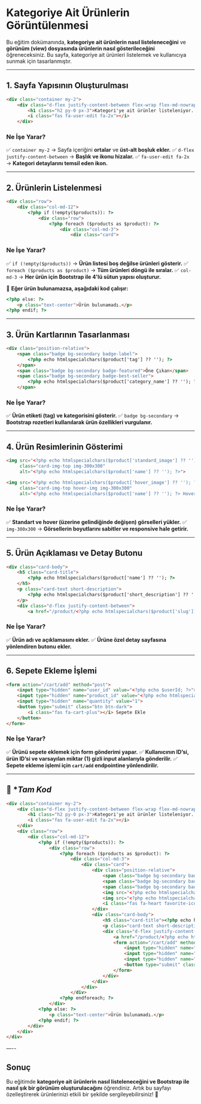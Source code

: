 # **Kategoriye Ait Ürünlerin Görüntülenmesi**

Bu eğitim dokümanında, **kategoriye ait ürünlerin nasıl listeleneceğini** ve **görünüm (view) dosyasında ürünlerin nasıl gösterileceğini** öğreneceksiniz. Bu sayfa, kategoriye ait ürünleri listelemek ve kullanıcıya sunmak için tasarlanmıştır.

---

## **1. Sayfa Yapısının Oluşturulması**

```html
<div class="container my-2">
    <div class="d-flex justify-content-between flex-wrap flex-md-nowrap align-items-center pt-3 pb-2 mb-3 border-bottom">
        <h1 class="h2 py-0 px-3">Kategori'ye ait ürünler listeleniyor...</h1>
        <i class="fas fa-user-edit fa-2x"></i>
    </div>
```

### **Ne İşe Yarar?**
✅ `container my-2` → Sayfa içeriğini **ortalar** ve **üst-alt boşluk ekler.**
✅ `d-flex justify-content-between` → **Başlık ve ikonu hizalar.**
✅ `fa-user-edit fa-2x` → **Kategori detaylarını temsil eden ikon.**

---

## **2. Ürünlerin Listelenmesi**

```html
<div class="row">
    <div class="col-md-12">
        <?php if (!empty($products)): ?>
            <div class="row">
                <?php foreach ($products as $product): ?>
                    <div class="col-md-3">
                        <div class="card">
```

### **Ne İşe Yarar?**
✅ `if (!empty($products))` → **Ürün listesi boş değilse ürünleri gösterir.**
✅ `foreach ($products as $product)` → **Tüm ürünleri döngü ile sıralar.**
✅ `col-md-3` → **Her ürün için Bootstrap ile 4'lü sütun yapısı oluşturur.**

🔹 **Eğer ürün bulunamazsa, aşağıdaki kod çalışır:**

```html
<?php else: ?>
    <p class="text-center">Ürün bulunamadı.</p>
<?php endif; ?>
```

---

## **3. Ürün Kartlarının Tasarlanması**

```html
<div class="position-relative">
    <span class="badge bg-secondary badge-label">
        <?php echo htmlspecialchars($product['tag'] ?? ''); ?>
    </span>
    <span class="badge bg-secondary badge-featured">Öne Çıkan</span>
    <span class="badge bg-secondary badge-best-seller">
        <?php echo htmlspecialchars($product['category_name'] ?? ''); ?>
    </span>
```

### **Ne İşe Yarar?**
✅ **Ürün etiketi (tag) ve kategorisini gösterir.**
✅ `badge bg-secondary` → **Bootstrap rozetleri kullanılarak ürün özellikleri vurgulanır.**

---

## **4. Ürün Resimlerinin Gösterimi**

```html
<img src="<?php echo htmlspecialchars($product['standard_image'] ?? ''); ?>" 
     class="card-img-top img-300x300" 
     alt="<?php echo htmlspecialchars($product['name'] ?? ''); ?>">

<img src="<?php echo htmlspecialchars($product['hover_image'] ?? ''); ?>" 
     class="card-img-top hover-img img-300x300" 
     alt="<?php echo htmlspecialchars($product['name'] ?? ''); ?> Hover">
```

### **Ne İşe Yarar?**
✅ **Standart ve hover (üzerine gelindiğinde değişen) görselleri yükler.**
✅ `img-300x300` → **Görsellerin boyutlarını sabitler ve responsive hale getirir.**

---

## **5. Ürün Açıklaması ve Detay Butonu**

```html
<div class="card-body">
    <h5 class="card-title">
        <?php echo htmlspecialchars($product['name'] ?? ''); ?>
    </h5>
    <p class="card-text short-description">
        <?php echo htmlspecialchars($product['short_description'] ?? ''); ?>
    </p>
    <div class="d-flex justify-content-between">
        <a href="/product/<?php echo htmlspecialchars($product['slug']); ?>" class="btn btn-secondary">Detaylar</a>
```

### **Ne İşe Yarar?**
✅ **Ürün adı ve açıklamasını ekler.**
✅ **Ürüne özel detay sayfasına yönlendiren butonu ekler.**

---

## **6. Sepete Ekleme İşlemi**

```html
<form action="/cart/add" method="post">
    <input type="hidden" name="user_id" value="<?php echo $userId; ?>">
    <input type="hidden" name="product_id" value="<?php echo htmlspecialchars($product['id']); ?>">
    <input type="hidden" name="quantity" value="1">
    <button type="submit" class="btn btn-dark">
        <i class="fas fa-cart-plus"></i> Sepete Ekle
    </button>
</form>
```

### **Ne İşe Yarar?**
✅ **Ürünü sepete eklemek için form gönderimi yapar.**
✅ **Kullanıcının ID’si, ürün ID’si ve varsayılan miktar (1) gizli input alanlarıyla gönderilir.**
✅ **Sepete ekleme işlemi için `cart/add` endpointine yönlendirilir.**

---
## 📌 **Tam Kod*

```html
<div class="container my-2">
    <div class="d-flex justify-content-between flex-wrap flex-md-nowrap align-items-center pt-3 pb-2 mb-3 border-bottom">
        <h1 class="h2 py-0 px-3">Kategori'ye ait ürünler listeleniyor...</h1>
        <i class="fas fa-user-edit fa-2x"></i>
    </div>
    <div class="row">
        <div class="col-md-12">
            <?php if (!empty($products)): ?>
                <div class="row">
                    <?php foreach ($products as $product): ?>
                        <div class="col-md-3">
                            <div class="card">
                                <div class="position-relative">
                                    <span class="badge bg-secondary badge-label"><?php echo htmlspecialchars($product['tag'] ?? ''); ?></span>
                                    <span class="badge bg-secondary badge-featured">Öne Çıkan</span>
                                    <span class="badge bg-secondary badge-best-seller"><?php echo htmlspecialchars($product['category_name'] ?? ''); ?></span>
                                    <img src="<?php echo htmlspecialchars($product['standard_image'] ?? ''); ?>" class="card-img-top img-300x300" alt="<?php echo htmlspecialchars($product['name'] ?? ''); ?>">
                                    <img src="<?php echo htmlspecialchars($product['hover_image'] ?? ''); ?>" class="card-img-top hover-img img-300x300" alt="<?php echo htmlspecialchars($product['name'] ?? ''); ?> Hover">
                                    <i class="fas fa-heart favorite-icon" onclick="addToFavorites()"></i>
                                </div>
                                <div class="card-body">
                                    <h5 class="card-title"><?php echo htmlspecialchars($product['name'] ?? ''); ?></h5>
                                    <p class="card-text short-description"><?php echo htmlspecialchars($product['short_description'] ?? ''); ?></p>
                                    <div class="d-flex justify-content-between">
                                        <a href="/product/<?php echo htmlspecialchars($product['slug']); ?>" class="btn btn-secondary">Detaylar</a>
                                        <form action="/cart/add" method="post">
                                            <input type="hidden" name="user_id" value="<?php echo $userId; ?>">
                                            <input type="hidden" name="product_id" value="<?php echo htmlspecialchars($product['id']); ?>">
                                            <input type="hidden" name="quantity" value="1">
                                            <button type="submit" class="btn btn-dark"><i class="fas fa-cart-plus"></i> Sepete Ekle</button>
                                        </form>
                                    </div>
                                </div>
                            </div>
                        </div>
                    <?php endforeach; ?>
                </div>
            <?php else: ?>
                <p class="text-center">Ürün bulunamadı.</p>
            <?php endif; ?>
        </div>
    </div>
</div>
```
—--

## **Sonuç**

Bu eğitimde **kategoriye ait ürünlerin nasıl listeleneceğini ve Bootstrap ile nasıl şık bir görünüm oluşturulacağını** öğrendiniz. Artık bu sayfayı özelleştirerek ürünlerinizi etkili bir şekilde sergileyebilirsiniz! 🚀
